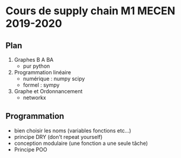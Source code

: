 # Cours de supply chain M1 MECEN 2019-2020


## Plan

1. Graphes B A BA
    - pur python
2. Programmation linéaire
    - numérique : numpy scipy
    - formel : sympy
3. Graphe et Ordonnancement
    - networkx 

## Programmation

- bien choisir les noms (variables fonctions etc...)
- principe DRY (don't repeat yourself)
- conception modulaire (une fonction a une seule tâche)
- Principe POO
